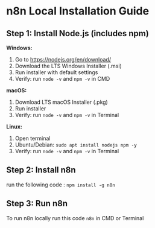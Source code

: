 # n8n Local Installation Guide

## Step 1: Install Node.js (includes npm)

**Windows:**  
1. Go to https://nodejs.org/en/download/  
2. Download the LTS Windows Installer (.msi)  
3. Run installer with default settings  
4. Verify: run `node -v` and `npm -v` in CMD

**macOS:**  
1. Download LTS macOS Installer (.pkg)  
2. Run installer  
3. Verify: run `node -v` and `npm -v` in Terminal

**Linux:**  
1. Open terminal  
2. Ubuntu/Debian: `sudo apt install nodejs npm -y`  
3. Verify: run `node -v` and `npm -v` in Terminal

## Step 2: Install n8n
run the following code :
`npm install -g n8n`

## Step 3: Run n8n
To run n8n locally run this code `n8n` in CMD or Terminal
  
